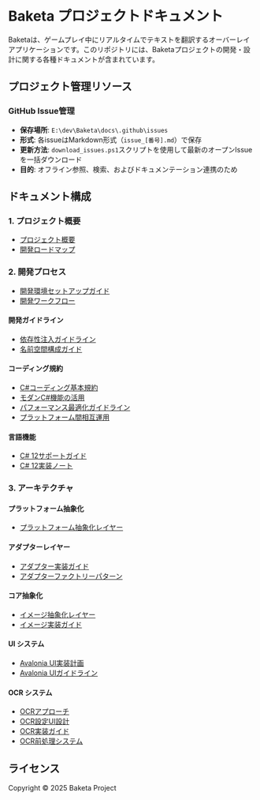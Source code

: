 # Baketa プロジェクトドキュメント

Baketaは、ゲームプレイ中にリアルタイムでテキストを翻訳するオーバーレイアプリケーションです。このリポジトリには、Baketaプロジェクトの開発・設計に関する各種ドキュメントが含まれています。

## プロジェクト管理リソース

### GitHub Issue管理
- **保存場所**: `E:\dev\Baketa\docs\.github\issues`
- **形式**: 各issueはMarkdown形式（`issue_[番号].md`）で保存
- **更新方法**: `download_issues.ps1`スクリプトを使用して最新のオープンIssueを一括ダウンロード
- **目的**: オフライン参照、検索、およびドキュメンテーション連携のため

## ドキュメント構成

### 1. プロジェクト概要
- [プロジェクト概要](1-project/overview.md)
- [開発ロードマップ](1-project/roadmap.md)

### 2. 開発プロセス
- [開発環境セットアップガイド](2-development/environment-setup.md)
- [開発ワークフロー](2-development/workflow.md)

#### 開発ガイドライン
- [依存性注入ガイドライン](2-development/guidelines/dependency-injection.md)
- [名前空間構成ガイド](2-development/guidelines/namespace-migration.md)

#### コーディング規約
- [C#コーディング基本規約](2-development/coding-standards/csharp-standards.md)
- [モダンC#機能の活用](2-development/coding-standards/modern-csharp.md)
- [パフォーマンス最適化ガイドライン](2-development/coding-standards/performance.md)
- [プラットフォーム間相互運用](2-development/coding-standards/platform-interop.md)

#### 言語機能
- [C# 12サポートガイド](2-development/language-features/csharp-12-support.md)
- [C# 12実装ノート](2-development/language-features/csharp-12-implementation-notes.md)

### 3. アーキテクチャ

#### プラットフォーム抽象化
- [プラットフォーム抽象化レイヤー](3-architecture/platform/platform-abstraction.md)

#### アダプターレイヤー
- [アダプター実装ガイド](3-architecture/adapters/adapter-implementation.md)
- [アダプターファクトリーパターン](3-architecture/adapters/adapter-implementation.md#9-アダプターファクトリーパターン)

#### コア抽象化
- [イメージ抽象化レイヤー](3-architecture/core/image-abstraction.md)
- [イメージ実装ガイド](3-architecture/core/image-implementation.md)

#### UI システム
- [Avalonia UI実装計画](3-architecture/ui-system/avalonia-migration.md)
- [Avalonia UIガイドライン](3-architecture/ui-system/avalonia-guidelines.md)

#### OCR システム
- [OCRアプローチ](3-architecture/ocr-system/ocr-opencv-approach.md)
- [OCR設定UI設計](3-architecture/ocr-system/ocr-settings-ui.md)
- [OCR実装ガイド](3-architecture/ocr-system/ocr-implementation.md)
- [OCR前処理システム](3-architecture/ocr-system/preprocessing/index.md)

## ライセンス

Copyright © 2025 Baketa Project